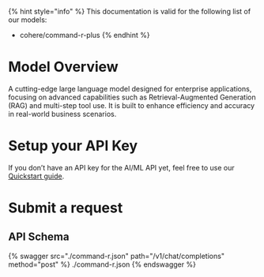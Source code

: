 [#references:start]: <> ({ "template": "openapi" })
{% hint style="info" %}
This documentation is valid for the following list of our models:
* cohere/command-r-plus
{% endhint %}

# Model Overview
A cutting-edge large language model designed for enterprise applications, focusing on advanced capabilities such as Retrieval-Augmented Generation (RAG) and multi-step tool use. It is built to enhance efficiency and accuracy in real-world business scenarios.

# Setup your API Key
If you don’t have an API key for the AI/ML API yet, feel free to use our [Quickstart guide](https://docs.aimlapi.com/quickstart/setting-up).

# Submit a request
## API Schema
{% swagger src="./command-r.json" path="/v1/chat/completions" method="post" %}
./command-r.json
{% endswagger %}

[#references:end]: <> ({})